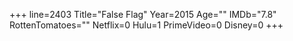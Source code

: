+++
line=2403
Title="False Flag"
Year=2015
Age=""
IMDb="7.8"
RottenTomatoes=""
Netflix=0
Hulu=1
PrimeVideo=0
Disney=0
+++

